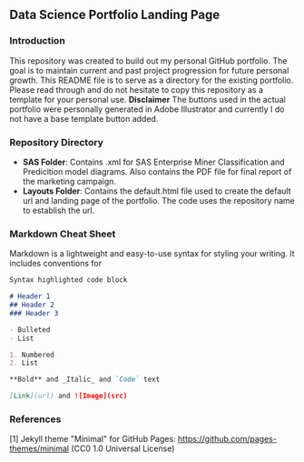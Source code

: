 ## Data Science Portfolio Landing Page

### Introduction

This repository was created to build out my personal GitHub portfolio. The goal is to maintain current and past project progression for future personal growth. This README file is to serve as a directory for the existing portfolio. Please read through and do not hesitate to copy this repository as a template for your personal use. **Disclaimer** The buttons used in the actual portfolio were personally generated in Adobe Illustrator and currently I do not have a base template button added.

### Repository Directory

- **SAS Folder**: Contains .xml for SAS Enterprise Miner Classification and Predicition model diagrams. Also contains the PDF file for final report of the marketing campaign.
- **Layouts Folder**: Contains the default.html file used to create the default url and landing page of the portfolio. The code uses the repository name to establish the url.

### Markdown Cheat Sheet

Markdown is a lightweight and easy-to-use syntax for styling your writing. It includes conventions for

```markdown
Syntax highlighted code block

# Header 1
## Header 2
### Header 3

- Bulleted
- List

1. Numbered
2. List

**Bold** and _Italic_ and `Code` text

[Link](url) and ![Image](src)
```

### References

[1] Jekyll theme "Minimal" for GitHub Pages: https://github.com/pages-themes/minimal (CC0 1.0 Universal License)
